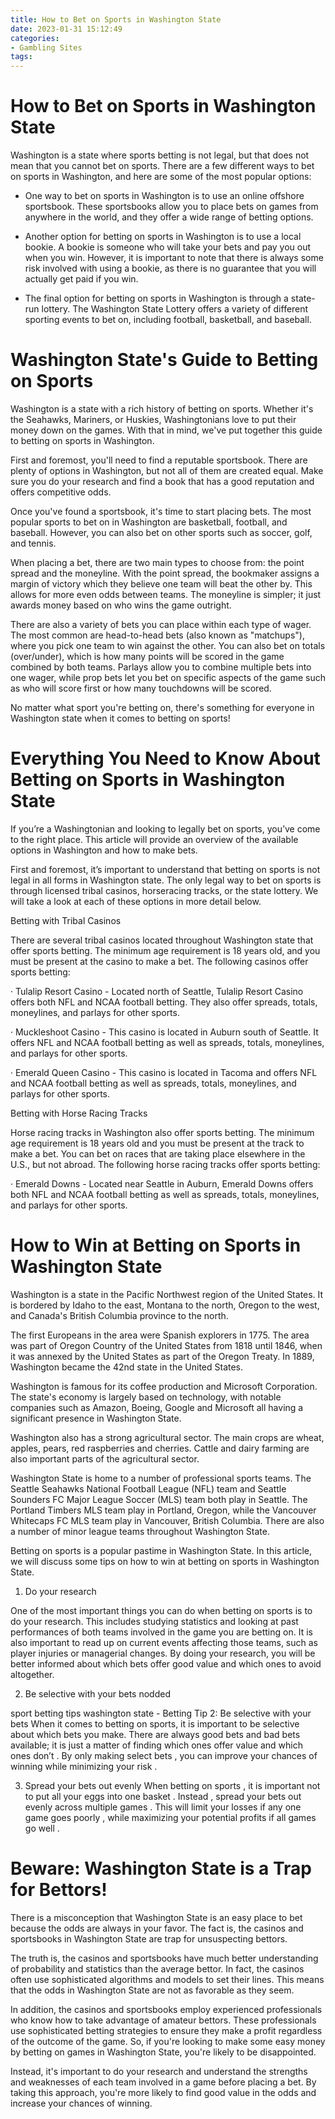 ```yaml
---
title: How to Bet on Sports in Washington State
date: 2023-01-31 15:12:49
categories:
- Gambling Sites
tags:
---
```



#  How to Bet on Sports in Washington State

Washington is a state where sports betting is not legal, but that does not mean that you cannot bet on sports. There are a few different ways to bet on sports in Washington, and here are some of the most popular options:

* One way to bet on sports in Washington is to use an online offshore sportsbook. These sportsbooks allow you to place bets on games from anywhere in the world, and they offer a wide range of betting options.

* Another option for betting on sports in Washington is to use a local bookie. A bookie is someone who will take your bets and pay you out when you win. However, it is important to note that there is always some risk involved with using a bookie, as there is no guarantee that you will actually get paid if you win.

* The final option for betting on sports in Washington is through a state-run lottery. The Washington State Lottery offers a variety of different sporting events to bet on, including football, basketball, and baseball.

#  Washington State's Guide to Betting on Sports

Washington is a state with a rich history of betting on sports. Whether it's the Seahawks, Mariners, or Huskies, Washingtonians love to put their money down on the games. With that in mind, we've put together this guide to betting on sports in Washington.

First and foremost, you'll need to find a reputable sportsbook. There are plenty of options in Washington, but not all of them are created equal. Make sure you do your research and find a book that has a good reputation and offers competitive odds.

Once you've found a sportsbook, it's time to start placing bets. The most popular sports to bet on in Washington are basketball, football, and baseball. However, you can also bet on other sports such as soccer, golf, and tennis.

When placing a bet, there are two main types to choose from: the point spread and the moneyline. With the point spread, the bookmaker assigns a margin of victory which they believe one team will beat the other by. This allows for more even odds between teams. The moneyline is simpler; it just awards money based on who wins the game outright.

There are also a variety of bets you can place within each type of wager. The most common are head-to-head bets (also known as "matchups"), where you pick one team to win against the other. You can also bet on totals (over/under), which is how many points will be scored in the game combined by both teams. Parlays allow you to combine multiple bets into one wager, while prop bets let you bet on specific aspects of the game such as who will score first or how many touchdowns will be scored.

No matter what sport you're betting on, there's something for everyone in Washington state when it comes to betting on sports!

#  Everything You Need to Know About Betting on Sports in Washington State

If you’re a Washingtonian and looking to legally bet on sports, you’ve come to the right place. This article will provide an overview of the available options in Washington and how to make bets.

First and foremost, it’s important to understand that betting on sports is not legal in all forms in Washington state. The only legal way to bet on sports is through licensed tribal casinos, horseracing tracks, or the state lottery. We will take a look at each of these options in more detail below.

Betting with Tribal Casinos

There are several tribal casinos located throughout Washington state that offer sports betting. The minimum age requirement is 18 years old, and you must be present at the casino to make a bet. The following casinos offer sports betting:

· Tulalip Resort Casino - Located north of Seattle, Tulalip Resort Casino offers both NFL and NCAA football betting. They also offer spreads, totals, moneylines, and parlays for other sports.

· Muckleshoot Casino - This casino is located in Auburn south of Seattle. It offers NFL and NCAA football betting as well as spreads, totals, moneylines, and parlays for other sports.

· Emerald Queen Casino - This casino is located in Tacoma and offers NFL and NCAA football betting as well as spreads, totals, moneylines, and parlays for other sports.

Betting with Horse Racing Tracks

Horse racing tracks in Washington also offer sports betting. The minimum age requirement is 18 years old and you must be present at the track to make a bet. You can bet on races that are taking place elsewhere in the U.S., but not abroad. The following horse racing tracks offer sports betting:

· Emerald Downs - Located near Seattle in Auburn, Emerald Downs offers both NFL and NCAA football betting as well as spreads, totals, moneylines, and parlays for other sports.


#  How to Win at Betting on Sports in Washington State

Washington is a state in the Pacific Northwest region of the United States. It is bordered by Idaho to the east, Montana to the north, Oregon to the west, and Canada's British Columbia province to the north.

The first Europeans in the area were Spanish explorers in 1775. The area was part of Oregon Country of the United States from 1818 until 1846, when it was annexed by the United States as part of the Oregon Treaty. In 1889, Washington became the 42nd state in the United States.

Washington is famous for its coffee production and Microsoft Corporation. The state's economy is largely based on technology, with notable companies such as Amazon, Boeing, Google and Microsoft all having a significant presence in Washington State.

Washington also has a strong agricultural sector. The main crops are wheat, apples, pears, red raspberries and cherries. Cattle and dairy farming are also important parts of the agricultural sector.

Washington State is home to a number of professional sports teams. The Seattle Seahawks National Football League (NFL) team and Seattle Sounders FC Major League Soccer (MLS) team both play in Seattle. The Portland Timbers MLS team play in Portland, Oregon, while the Vancouver Whitecaps FC MLS team play in Vancouver, British Columbia. There are also a number of minor league teams throughout Washington State.

Betting on sports is a popular pastime in Washington State. In this article, we will discuss some tips on how to win at betting on sports in Washington State.

1) Do your research

One of the most important things you can do when betting on sports is to do your research. This includes studying statistics and looking at past performances of both teams involved in the game you are betting on. It is also important to read up on current events affecting those teams, such as player injuries or managerial changes. By doing your research, you will be better informed about which bets offer good value and which ones to avoid altogether.

2) Be selective with your bets
 nodded 

 sport betting tips washington state - Betting Tip 2: Be selective with your bets When it comes to betting on sports, it is important to be selective about which bets you make. There are always good bets and bad bets available; it is just a matter of finding which ones offer value and which ones don’t . By only making select bets , you can improve your chances of winning while minimizing your risk . 



 

    

  3) Spread your bets out evenly When betting on sports , it is important not to put all your eggs into one basket . Instead , spread your bets out evenly across multiple games . This will limit your losses if any one game goes poorly , while maximizing your potential profits if all games go well .





#  Beware: Washington State is a Trap for Bettors!

There is a misconception that Washington State is an easy place to bet because the odds are always in your favor. The fact is, the casinos and sportsbooks in Washington State are trap for unsuspecting bettors.

The truth is, the casinos and sportsbooks have much better understanding of probability and statistics than the average bettor. In fact, the casinos often use sophisticated algorithms and models to set their lines. This means that the odds in Washington State are not as favorable as they seem.

In addition, the casinos and sportsbooks employ experienced professionals who know how to take advantage of amateur bettors. These professionals use sophisticated betting strategies to ensure they make a profit regardless of the outcome of the game. So, if you're looking to make some easy money by betting on games in Washington State, you're likely to be disappointed.

Instead, it's important to do your research and understand the strengths and weaknesses of each team involved in a game before placing a bet. By taking this approach, you're more likely to find good value in the odds and increase your chances of winning.